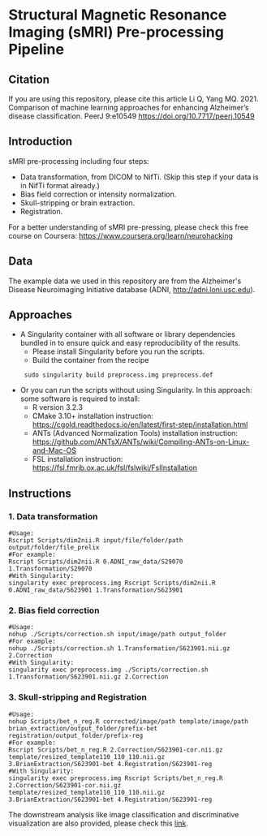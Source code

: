 # Structural Magnetic Resonance Imaging (sMRI) Pre-processing Pipeline

## Citation
If you are using this repository, please cite this article
Li Q, Yang MQ. 2021. Comparison of machine learning approaches for enhancing Alzheimer’s disease classification. PeerJ 9:e10549 https://doi.org/10.7717/peerj.10549

## Introduction
sMRI pre-processing including four steps:
- Data transformation, from DICOM to NifTi. (Skip this step if your data is in NifTi format already.)
- Bias field correction or intensity normalization.
- Skull-stripping or brain extraction.
- Registration.

For a better understanding of sMRI pre-pressing, please check this free course on Coursera: https://www.coursera.org/learn/neurohacking

## Data
The example data we used in this repository are from the Alzheimer's Disease Neuroimaging Initiative database (ADNI, http://adni.loni.usc.edu).

## Approaches
- A Singularity container with all software or library dependencies bundled in to ensure quick and easy reproducibility of the results.
  - Please install Singularity before you run the scripts.
  - Build the container from the recipe
  ```
   sudo singularity build preprocess.img preprocess.def
  ```
- Or you can run the scripts without using Singularity. In this approach: some software is required to install:
  - R version 3.2.3
  - CMake 3.10+ installation instruction: https://cgold.readthedocs.io/en/latest/first-step/installation.html
  - ANTs (Advanced Normalization Tools) installation instruction: https://github.com/ANTsX/ANTs/wiki/Compiling-ANTs-on-Linux-and-Mac-OS
  - FSL installation instruction: https://fsl.fmrib.ox.ac.uk/fsl/fslwiki/FslInstallation

## Instructions
### 1. Data transformation
```
#Usage: 
Rscript Scripts/dim2nii.R input/file/folder/path output/folder/file_prelix
#For example: 
Rscript Scripts/dim2nii.R 0.ADNI_raw_data/S29070 1.Transformation/S29070
#With Singularity: 
singularity exec preprocess.img Rscript Scripts/dim2nii.R 0.ADNI_raw_data/S623901 1.Transformation/S623901
```

### 2. Bias field correction
```
#Usage: 
nohup ./Scripts/correction.sh input/image/path output_folder
#For example: 
nohup ./Scripts/correction.sh 1.Transformation/S623901.nii.gz 2.Correction
#With Singularity: 
singularity exec preprocess.img ./Scripts/correction.sh 1.Transformation/S623901.nii.gz 2.Correction
```

### 3. Skull-stripping and Registration
```
#Usage: 
nohup Scripts/bet_n_reg.R corrected/image/path template/image/path brian_extraction/output_folder/prefix-bet registration/output_folder/prefix-reg
#For example: 
Rscript Scripts/bet_n_reg.R 2.Correction/S623901-cor.nii.gz template/resized_template110_110_110.nii.gz  3.BrianExtraction/S623901-bet 4.Registration/S623901-reg
#With Singularity: 
singularity exec preprocess.img Rscript Scripts/bet_n_reg.R 2.Correction/S623901-cor.nii.gz template/resized_template110_110_110.nii.gz  3.BrianExtraction/S623901-bet 4.Registration/S623901-reg
```

The downstream analysis like image classification and discriminative visualization are also provided, please check this [link](https://github.com/liqi814/Deep-3D-CNNs-for-MRI-Classification-with-Alzheimer-s-Disease-And-Grad-CAM-Visualization).
